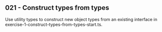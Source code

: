 ## 021 - Construct types from types

Use utility types to construct new object types from an existing interface in exercise-1-construct-types-from-types-start.ts.
